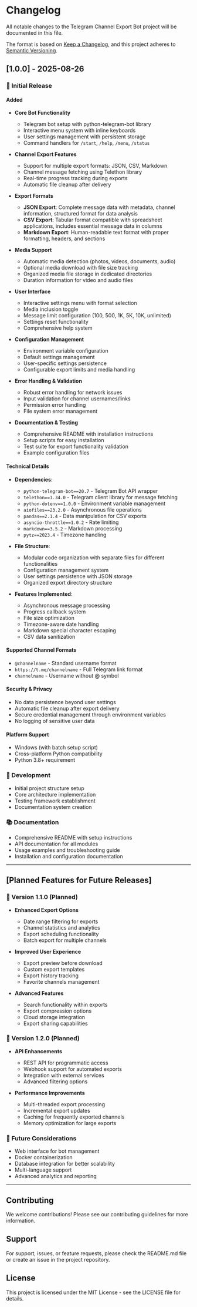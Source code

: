 # Changelog

All notable changes to the Telegram Channel Export Bot project will be documented in this file.

The format is based on [Keep a Changelog](https://keepachangelog.com/en/1.0.0/),
and this project adheres to [Semantic Versioning](https://semver.org/spec/v2.0.0.html).

## [1.0.0] - 2025-08-26

### 🎉 Initial Release

#### Added
- **Core Bot Functionality**
  - Telegram bot setup with python-telegram-bot library
  - Interactive menu system with inline keyboards
  - User settings management with persistent storage
  - Command handlers for `/start`, `/help`, `/menu`, `/status`

- **Channel Export Features**
  - Support for multiple export formats: JSON, CSV, Markdown
  - Channel message fetching using Telethon library
  - Real-time progress tracking during exports
  - Automatic file cleanup after delivery

- **Export Formats**
  - **JSON Export**: Complete message data with metadata, channel information, structured format for data analysis
  - **CSV Export**: Tabular format compatible with spreadsheet applications, includes essential message data in columns
  - **Markdown Export**: Human-readable text format with proper formatting, headers, and sections

- **Media Support**
  - Automatic media detection (photos, videos, documents, audio)
  - Optional media download with file size tracking
  - Organized media file storage in dedicated directories
  - Duration information for video and audio files

- **User Interface**
  - Interactive settings menu with format selection
  - Media inclusion toggle
  - Message limit configuration (100, 500, 1K, 5K, 10K, unlimited)
  - Settings reset functionality
  - Comprehensive help system

- **Configuration Management**
  - Environment variable configuration
  - Default settings management
  - User-specific settings persistence
  - Configurable export limits and media handling

- **Error Handling & Validation**
  - Robust error handling for network issues
  - Input validation for channel usernames/links
  - Permission error handling
  - File system error management

- **Documentation & Testing**
  - Comprehensive README with installation instructions
  - Setup scripts for easy installation
  - Test suite for export functionality validation
  - Example configuration files

#### Technical Details
- **Dependencies**:
  - `python-telegram-bot==20.7` - Telegram Bot API wrapper
  - `telethon==1.34.0` - Telegram client library for message fetching
  - `python-dotenv==1.0.0` - Environment variable management
  - `aiofiles==23.2.0` - Asynchronous file operations
  - `pandas==2.1.4` - Data manipulation for CSV exports
  - `asyncio-throttle==1.0.2` - Rate limiting
  - `markdown==3.5.2` - Markdown processing
  - `pytz==2023.4` - Timezone handling

- **File Structure**:
  - Modular code organization with separate files for different functionalities
  - Configuration management system
  - User settings persistence with JSON storage
  - Organized export directory structure

- **Features Implemented**:
  - Asynchronous message processing
  - Progress callback system
  - File size optimization
  - Timezone-aware date handling
  - Markdown special character escaping
  - CSV data sanitization

#### Supported Channel Formats
- `@channelname` - Standard username format
- `https://t.me/channelname` - Full Telegram link format
- `channelname` - Username without @ symbol

#### Security & Privacy
- No data persistence beyond user settings
- Automatic file cleanup after export delivery
- Secure credential management through environment variables
- No logging of sensitive user data

#### Platform Support
- Windows (with batch setup script)
- Cross-platform Python compatibility
- Python 3.8+ requirement

### 🔧 Development
- Initial project structure setup
- Core architecture implementation
- Testing framework establishment
- Documentation system creation

### 📚 Documentation
- Comprehensive README with setup instructions
- API documentation for all modules
- Usage examples and troubleshooting guide
- Installation and configuration documentation

---

## [Planned Features for Future Releases]

### 🚀 Version 1.1.0 (Planned)
- **Enhanced Export Options**
  - Date range filtering for exports
  - Channel statistics and analytics
  - Export scheduling functionality
  - Batch export for multiple channels

- **Improved User Experience**
  - Export preview before download
  - Custom export templates
  - Export history tracking
  - Favorite channels management

- **Advanced Features**
  - Search functionality within exports
  - Export compression options
  - Cloud storage integration
  - Export sharing capabilities

### 🔮 Version 1.2.0 (Planned)
- **API Enhancements**
  - REST API for programmatic access
  - Webhook support for automated exports
  - Integration with external services
  - Advanced filtering options

- **Performance Improvements**
  - Multi-threaded export processing
  - Incremental export updates
  - Caching for frequently exported channels
  - Memory optimization for large exports

### 🌟 Future Considerations
- Web interface for bot management
- Docker containerization
- Database integration for better scalability
- Multi-language support
- Advanced analytics and reporting

---

## Contributing

We welcome contributions! Please see our contributing guidelines for more information.

## Support

For support, issues, or feature requests, please check the README.md file or create an issue in the project repository.

## License

This project is licensed under the MIT License - see the LICENSE file for details.